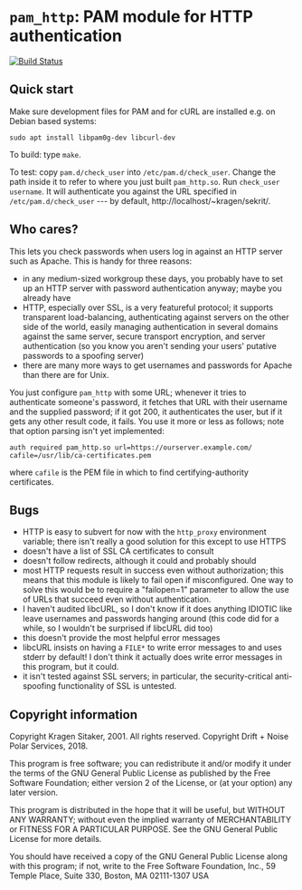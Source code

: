 # `pam_http`: PAM module for HTTP authentication

[![Build Status](https://travis-ci.org/DriftNoise/pam-http.svg?branch=master)](https://travis-ci.org/DriftNoise/pam-http)

## Quick start

Make sure development files for PAM and for cURL are installed e.g. on Debian
based systems:

```
sudo apt install libpam0g-dev libcurl-dev
```

To build: type `make`.

To test: copy `pam.d/check_user` into `/etc/pam.d/check_user`.  Change the
path inside it to refer to where you just built `pam_http.so`.  Run
`check_user username`.  It will authenticate you against the URL
specified in `/etc/pam.d/check_user` --- by default,
http://localhost/~kragen/sekrit/.

## Who cares?

This lets you check passwords when users log in against an HTTP server
such as Apache.  This is handy for three reasons:

  - in any medium-sized workgroup these days, you probably have to set
    up an HTTP server with password authentication anyway; maybe you
    already have
  - HTTP, especially over SSL, is a very featureful protocol; it supports
    transparent load-balancing, authenticating against servers on the other
    side of the world, easily managing authentication in several domains
    against the same server, secure transport encryption, and server
    authentication (so you know you aren't sending your users' putative
    passwords to a spoofing server)
  - there are many more ways to get usernames and passwords for Apache
    than there are for Unix.

You just configure `pam_http` with some URL; whenever it tries to
authenticate someone's password, it fetches that URL with their username and
the supplied password; if it got 200, it authenticates the user, but if it
gets any other result code, it fails.  You use it more or less as follows;
note that option parsing isn't yet implemented:

```
auth required pam_http.so url=https://ourserver.example.com/ cafile=/usr/lib/ca-certificates.pem
```

where `cafile` is the PEM file in which to find certifying-authority
certificates.

## Bugs

- HTTP is easy to subvert for now with the `http_proxy` environment
  variable; there isn't really a good solution for this except to
  use HTTPS
- doesn't have a list of SSL CA certificates to consult
- doesn't follow redirects, although it could and probably should
- most HTTP requests result in success even without authorization;
  this means that this module is likely to fail open if misconfigured.
  One way to solve this would be to require a "failopen=1" parameter
  to allow the use of URLs that succeed even without authentication.
- I haven't audited libcURL, so I don't know if it does anything
  IDIOTIC like leave usernames and passwords hanging around (this
  code did for a while, so I wouldn't be surprised if libcURL did too)
- this doesn't provide the most helpful error messages
- libcURL insists on having a `FILE*` to write error messages to and uses
  stderr by default!  I don't think it actually does write error messages
  in this program, but it could.
- it isn't tested against SSL servers; in particular, the
  security-critical anti-spoofing functionality of SSL is untested.

## Copyright information

Copyright Kragen Sitaker, 2001.  All rights reserved.
Copyright Drift + Noise Polar Services, 2018.

This program is free software; you can redistribute it and/or modify
it under the terms of the GNU General Public License as published by
the Free Software Foundation; either version 2 of the License, or (at
your option) any later version.

This program is distributed in the hope that it will be useful,
but WITHOUT ANY WARRANTY; without even the implied warranty of
MERCHANTABILITY or FITNESS FOR A PARTICULAR PURPOSE.  See the
GNU General Public License for more details.

You should have received a copy of the GNU General Public License
along with this program; if not, write to the Free Software
Foundation, Inc., 59 Temple Place, Suite 330, Boston, MA  02111-1307  USA
